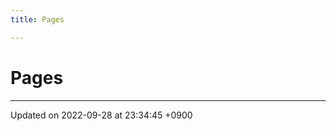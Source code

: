 ```yaml
---
title: Pages

---
```


# Pages







-------------------------------

Updated on 2022-09-28 at 23:34:45 +0900
